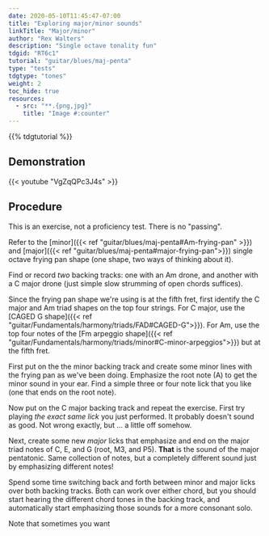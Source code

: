 ```yaml
---
date: 2020-05-10T11:45:47-07:00
title: "Exploring major/minor sounds"
linkTitle: "Major/minor"
author: "Rex Walters"
description: "Single octave tonality fun"
tdgid: "RT6c1"
tutorial: "guitar/blues/maj-penta"
type: "tests"
tdgtype: "tones"
weight: 2
toc_hide: true
resources:
  - src: "**.{png,jpg}"
    title: "Image #:counter"
---
```


{{% tdgtutorial %}}

## Demonstration

{{< youtube "VgZqQPc3J4s" >}}

## Procedure

This is an exercise, not a proficiency test. There is no "passing".

Refer to the [minor]({{< ref
"guitar/blues/maj-penta#Am-frying-pan" >}}) and [major]({{< ref
"guitar/blues/maj-penta#major-frying-pan">}}) single octave frying pan shape
(one shape, two ways of thinking about it).

Find or record _two_ backing tracks: one with an Am drone, and another with a C
major drone (just simple slow strumming of open chords suffices).

Since the frying pan shape we're using is at the fifth fret, first identify the
C major and Am triad shapes on the top four strings. For C major, use
the [CAGED G shape]({{< ref
"guitar/Fundamentals/harmony/triads/FAD#CAGED-G">}}). For Am, use the top four
notes of the [Fm arpeggio shape]({{< ref
"guitar/Fundamentals/harmony/triads/minor#C-minor-arpeggios">}}) but at the
fifth fret.

First put on the the minor backing track and create some minor lines
with the frying pan as we've been doing. Emphasize the root note (A)
to get the minor sound in your ear. Find a simple three or four note lick that
you like (one that ends on the root note).

Now put on the C major backing track and repeat the exercise. First try playing
_the exact same lick_ you just performed. It probably doesn't sound as good. Not
wrong exactly, but ... a little off somehow.

Next, create some new _major_ licks that emphasize and end on the major triad
notes of C, E, and G (root, M3, and P5). **That** is the sound of the major
pentatonic. Same collection of notes, but a completely different sound just by
emphasizing different notes!

Spend some time switching back and forth between minor and major licks over both
backing tracks. Both can work over either chord, but you should start hearing
the different chord tones in the backing track, and automatically start
emphasizing those sounds for a more consonant solo.

Note that sometimes you want 


